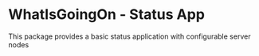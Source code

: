 WhatIsGoingOn - Status App
==========================

This package provides a basic status application with configurable server nodes

